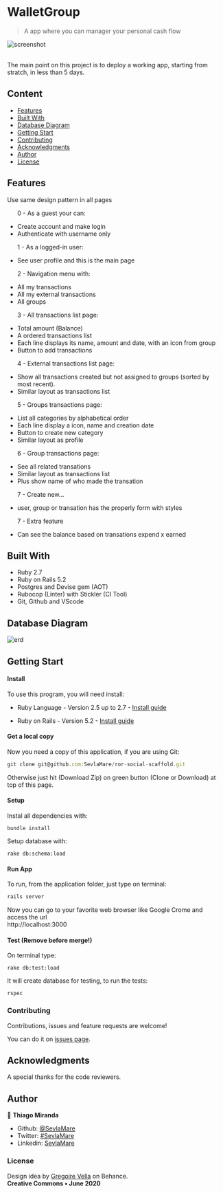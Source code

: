 # WalletGroup
> A app where you can manager your personal cash flow

![screenshot](docs/screenshot.png)

<br>The main point on this project is to deploy a working app, starting from stratch, in less than 5 days.<br>

## Content

* [Features](#features)
* [Built With](#built-with)
* [Database Diagram](#database-diagram)
* [Getting Start](#getting-start)
* [Contributing](#contributing)
* [Acknowledgments](#acknowledgments)
* [Author](#author)
* [License](#license)

## Features

<p>Use same design pattern in all pages</li>

<ul>
  <p>0 - As a guest your can: </p>
  <li>Create account and make login</li>
  <li>Authenticate with username only</li>
</ul>

<ul>
  <p>1 - As a logged-in user: </p>
  <li>See user profile and this is the main page</li>
</ul>
<ul>
  <p>2 - Navigation menu with:<p>
  <li>All my transactions</li>
  <li>All my external transactions</li>
  <li>All groups</li>
</ul>
<ul>
  <p>3 - All transactions list page:</p>
  <li>Total amount (Balance)</li>
  <li>A ordered transactions list</li>
  <li>Each line displays its name, amount and date, with an icon from group</li>
  <li>Button to add transactions</li>
</ul>
<ul>
  <p>4 - External transactions list page:</p>
  <li>Show all transactions created but not assigned to groups (sorted by most recent).</li>
  <li>Similar layout as transactions list</li>
</ul>
<ul>
  <p>5 - Groups transactions page:</p>
  <li>List all categories by alphabetical order</li>
  <li>Each line display a icon, name and creation date</li>
  <li>Button to create new category</li>
  <li>Similar layout as profile</li>
</ul>
<ul>
  <p>6 - Group transactions page:</p>
  <li>See all related transations</li>
  <li>Similar layout as transactions list</li>
  <li>Plus show name of who made the transation</li>
</ul>
<ul>
  <p>7 - Create new...</p>
  <li>user, group or transation has the properly form with styles</li>
</ul>
<ul>
  <p>7 - Extra feature</p>
  <li>Can see the balance based on transations expend x earned</li>
</ul>

## Built With

- Ruby 2.7 <br>
- Ruby on Rails 5.2 <br>
- Postgres and Devise gem (AOT)
- Rubocop (Linter) with Stickler (CI Tool) <br>
- Git, Github and VScode <br>

## Database Diagram
![erd](docs/diagram.png)


## Getting Start

#### Install
To use this program, you will need install:
* Ruby Language - Version 2.5 up to 2.7 - [Install guide](https://www.ruby-lang.org/en/documentation/installation/)

* Ruby on Rails - Version 5.2 - [Install guide](https://guides.rubyonrails.org/v5.0/getting_started.html#installing-rails)


#### Get a local copy
Now you need a copy of this application, if you are using Git:
```js
git clone git@github.com:SevlaMare/ror-social-scaffold.git
```
Otherwise just hit (Download Zip) on green button (Clone or Download) at top of this page.


#### Setup

Instal all dependencies with:

```
bundle install
```

Setup database with:

```
rake db:schema:load
```

#### Run App
To run, from the application folder, just type on terminal:
```js
rails server
```
Now you can go to your favorite web browser like Google Crome and access the url
<br> http://localhost:3000


#### Test (Remove before merge!)
On terminal type:
```
rake db:test:load
```
It will create database for testing, to run the tests:
```
rspec
```

### Contributing

Contributions, issues and feature requests are welcome!

You can do it on [issues page](issues/).

## Acknowledgments

A special thanks for the code reviewers.

## Author

👤 **Thiago Miranda**

- Github: [@SevlaMare](https://github.com/SevlaMare)
- Twitter: [#SevlaMare](https://twitter.com/SevlaMare)
- Linkedin: [SevlaMare](https://www.linkedin.com/in/sevla-mare)

### License
Design idea by [Gregoire Vella](https://www.behance.net/gregoirevella) on Behance.
<br>
<strong>Creative Commons • June 2020</strong>

